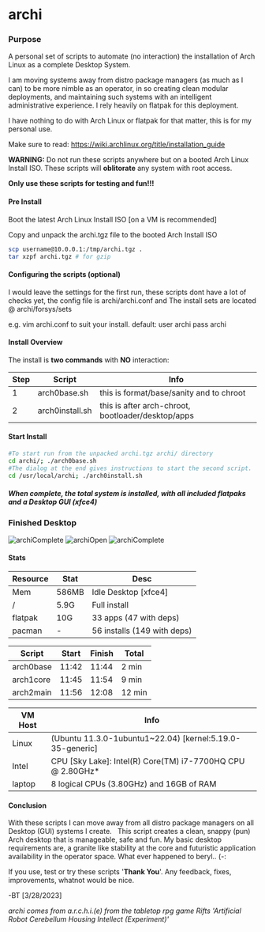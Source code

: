 # archi
### Purpose
A personal set of scripts to automate (no interaction) the installation of Arch Linux as a complete Desktop System. 

I am moving systems away from distro package managers (as much as I can) to be more nimble as an operator, in so creating clean modular deployments, and maintaining such systems with an intelligent administrative experience. I rely heavily on flatpak for this deployment.

I have nothing to do with Arch Linux or flatpak for that matter, this is for my personal use.

Make sure to read: https://wiki.archlinux.org/title/installation_guide 

**WARNING:** Do not run these scripts anywhere but on a booted Arch Linux Install ISO.  These scripts will **oblitorate** any system with root access.

**Only use these scripts for testing and fun!!!**
#### Pre Install
Boot the latest Arch Linux Install ISO [on a VM is recommended] 

Copy and unpack the archi.tgz file to the booted Arch Install ISO  
```sh
scp username@10.0.0.1:/tmp/archi.tgz .
tar xzpf archi.tgz # for gzip
```
#### Configuring the scripts (optional)
I would leave the settings for the first run, these scripts dont have a lot of checks yet, the config file is archi/archi.conf and The install sets are located @ archi/forsys/sets 

e.g. vim archi.conf to suit your install. default: user archi pass archi

#### Install Overview
The install is **two commands** with **NO** interaction:

|Step  | Script | Info                                                             |
| ---- | ------ | ----                                                             |
| 1    | arch0base.sh    | this is format/base/sanity and to chroot                |
| 2    | arch0install.sh | this is after arch-chroot, bootloader/desktop/apps      |

#### Start Install
```sh
#To start run from the unpacked archi.tgz archi/ directory
cd archi/; ./arch0base.sh
#The dialog at the end gives instructions to start the second script.
cd /usr/local/archi; ./arch0install.sh 
```
##### When complete, the total system is installed, with all included flatpaks and a Desktop GUI (xfce4)

### Finished Desktop
![archiComplete](https://user-images.githubusercontent.com/20193396/229312252-cf00e46d-e456-4ba9-ada8-c11ac1826290.png)
![archiOpen](https://user-images.githubusercontent.com/20193396/229312258-fdd0f36c-873a-4eca-922b-9f1a25629af1.png)
![archiComplete](https://user-images.githubusercontent.com/20193396/229312261-09e96a70-8077-47c6-8d31-bddf06c284eb.png)

#### Stats
|Resource     | Stat | Desc                         |
| ----        | ---- | ----------------             |
| Mem         | 586MB| Idle Desktop [xfce4]         |
| /           | 5.9G | Full install                 |
| flatpak     | 10G  | 33 apps     (47 with deps)   |
| pacman      | -    | 56 installs (149 with deps)  |


|Script     | Start | Finish | Total  |
| ---       | ----  | ---    | -----  |
| arch0base | 11:42 | 11:44  |  2 min |
| arch1core | 11:45 | 11:54  |  9 min |
| arch2main | 11:56 | 12:08  | 12 min |

|VM Host | Info                                                           | 
| ---    | -----------------------                                        |
|Linux   | (Ubuntu 11.3.0-1ubuntu1~22.04) [kernel:5.19.0-35-generic]      |
|Intel   | CPU [Sky Lake]: Intel(R) Core(TM) i7-7700HQ CPU @ 2.80GHz*     |
|laptop  | 8 logical CPUs (3.80GHz) and 16GB of RAM                       |

#### Conclusion

With these scripts I can move away from all distro package managers on all Desktop (GUI) systems I create.   
This script creates a clean, snappy (pun) Arch desktop that is manageable, safe and fun. 
My basic desktop requirements are, a granite like stability at the core and futuristic application availability in the operator space.
What ever happened to beryl.. (-:

If you use, test or try these scripts '**Thank You**'. Any feedback, fixes, improvements, whatnot would be nice. 

-BT [3/28/2023]

*archi comes from a.r.c.h.i.(e) from the tabletop rpg game Rifts 'Artificial Robot Cerebellum Housing Intellect (Experiment)'*
